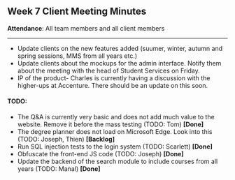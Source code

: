 ## Week 7 Client Meeting Minutes

**Attendance**: All team members and all client members

---

* Update clients on the new features added (suumer, winter, autumn and spring sessions, MMS from all years etc.)
* Update clients about the mockups for the admin interface. Notify them about the meeting with the head of Student Services on Friday.
* IP of the product- Charles is currently having a discussion with the higher-ups at Accenture. There should be an update on this soon.


#### TODO:
* The Q&A is currently very basic and does not add much value to the website. Remove it before the mass testing (TODO: Tom) **[Done]**
* The degree planner does not load on Microsoft Edge. Look into this (TODO: Joseph, Thien) **[Backlog]**
* Run SQL injection tests to the login system (TODO: Scarlett) **[Done]**
* Obfuscate the front-end JS code (TODO: Joseph) **[Done]**
* Update the backend of the search module to include courses from all years (TODO: Manal) **[Done]**
